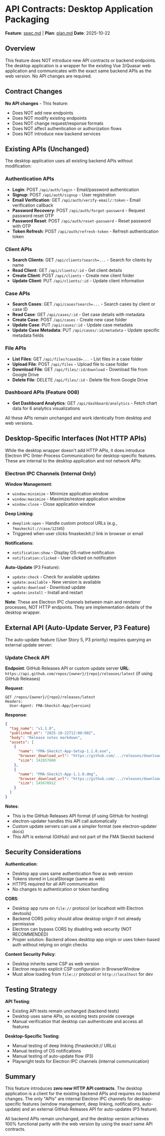 # API Contracts: Desktop Application Packaging

**Feature**: [spec.md](../spec.md) | **Plan**: [plan.md](../plan.md)
**Date**: 2025-10-22

## Overview

This feature does NOT introduce new API contracts or backend endpoints. The desktop application is a wrapper for the existing Vue 3/Quasar web application and communicates with the exact same backend APIs as the web version. No API changes are required.

## Contract Changes

**No API changes** - This feature:
- Does NOT add new endpoints
- Does NOT modify existing endpoints
- Does NOT change request/response formats
- Does NOT affect authentication or authorization flows
- Does NOT introduce new backend services

## Existing APIs (Unchanged)

The desktop application uses all existing backend APIs without modification:

### Authentication APIs
- **Login**: POST `/api/auth/login` - Email/password authentication
- **Signup**: POST `/api/auth/signup` - User registration
- **Email Verification**: GET `/api/auth/verify-email/:token` - Email verification callback
- **Password Recovery**: POST `/api/auth/forgot-password` - Request password reset OTP
- **Password Reset**: POST `/api/auth/reset-password` - Reset password with OTP
- **Token Refresh**: POST `/api/auth/refresh-token` - Refresh authentication token

### Client APIs
- **Search Clients**: GET `/api/clients?search=...` - Search for clients by name
- **Read Client**: GET `/api/clients/:id` - Get client details
- **Create Client**: POST `/api/clients` - Create new client folder
- **Update Client**: PUT `/api/clients/:id` - Update client information

### Case APIs
- **Search Cases**: GET `/api/cases?search=...` - Search cases by client or case ID
- **Read Case**: GET `/api/cases/:id` - Get case details with metadata
- **Create Case**: POST `/api/cases` - Create new case folder
- **Update Case**: PUT `/api/cases/:id` - Update case metadata
- **Update Case Metadata**: PUT `/api/cases/:id/metadata` - Update specific metadata fields

### File APIs
- **List Files**: GET `/api/files?caseId=...` - List files in a case folder
- **Upload File**: POST `/api/files` - Upload file to case folder
- **Download File**: GET `/api/files/:id/download` - Download file from Google Drive
- **Delete File**: DELETE `/api/files/:id` - Delete file from Google Drive

### Dashboard APIs (Feature 008)
- **Get Dashboard Analytics**: GET `/api/dashboard/analytics` - Fetch chart data for 6 analytics visualizations

All these APIs remain unchanged and work identically from desktop and web versions.

## Desktop-Specific Interfaces (Not HTTP APIs)

While the desktop wrapper doesn't add HTTP APIs, it does introduce Electron IPC (Inter-Process Communication) for desktop-specific features. These are internal to the desktop application and not network APIs:

### Electron IPC Channels (Internal Only)

**Window Management**:
- `window:minimize` - Minimize application window
- `window:maximize` - Maximize/restore application window
- `window:close` - Close application window

**Deep Linking**:
- `deeplink:open` - Handle custom protocol URLs (e.g., `fmaskeckit://case/12345`)
- Triggered when user clicks fmaskeckit:// link in browser or email

**Notifications**:
- `notification:show` - Display OS-native notification
- `notification:clicked` - User clicked on notification

**Auto-Update** (P3 Feature):
- `update:check` - Check for available updates
- `update:available` - New version is available
- `update:download` - Download update
- `update:install` - Install and restart

**Note**: These are Electron IPC channels between main and renderer processes, NOT HTTP endpoints. They are implementation details of the desktop wrapper.

## External API (Auto-Update Server, P3 Feature)

The auto-update feature (User Story 5, P3 priority) requires querying an external update server:

### Update Check API

**Endpoint**: GitHub Releases API or custom update server
**URL**: `https://api.github.com/repos/{owner}/{repo}/releases/latest` (if using GitHub Releases)

**Request**:
```
GET /repos/{owner}/{repo}/releases/latest
Headers:
  User-Agent: FMA-Skeckit-App/{version}
```

**Response**:
```json
{
  "tag_name": "v1.1.0",
  "published_at": "2025-10-22T12:00:00Z",
  "body": "Release notes markdown",
  "assets": [
    {
      "name": "FMA-Skeckit-App-Setup-1.1.0.exe",
      "browser_download_url": "https://github.com/.../releases/download/v1.1.0/FMA-Skeckit-App-Setup-1.1.0.exe",
      "size": 142857600
    },
    {
      "name": "FMA-Skeckit-App-1.1.0.dmg",
      "browser_download_url": "https://github.com/.../releases/download/v1.1.0/FMA-Skeckit-App-1.1.0.dmg",
      "size": 145678912
    }
  ]
}
```

**Notes**:
- This is the GitHub Releases API format (if using GitHub for hosting)
- electron-updater handles this API call automatically
- Custom update servers can use a simpler format (see electron-updater docs)
- This API is external (GitHub) and not part of the FMA Skeckit backend

## Security Considerations

**Authentication**:
- Desktop app uses same authentication flow as web version
- Tokens stored in LocalStorage (same as web)
- HTTPS required for all API communication
- No changes to authentication or token handling

**CORS**:
- Desktop app runs on `file://` protocol (or localhost with Electron devtools)
- Backend CORS policy should allow desktop origin if not already permissive
- Electron can bypass CORS by disabling web security (NOT RECOMMENDED)
- Proper solution: Backend allows desktop app origin or uses token-based auth without relying on origin checks

**Content Security Policy**:
- Desktop inherits same CSP as web version
- Electron requires explicit CSP configuration in BrowserWindow
- Must allow loading from `file://` protocol or `http://localhost` for dev

## Testing Strategy

**API Testing**:
- Existing API tests remain unchanged (backend tests)
- Desktop uses same APIs, so existing tests provide coverage
- Manual verification that desktop can authenticate and access all features

**Desktop-Specific Testing**:
- Manual testing of deep linking (fmaskeckit:// URLs)
- Manual testing of OS notifications
- Manual testing of auto-update flow (P3)
- Playwright tests for Electron IPC channels (internal communication)

## Summary

This feature introduces **zero new HTTP API contracts**. The desktop application is a client for the existing backend APIs and requires no backend changes. The only "APIs" are internal Electron IPC channels for desktop-specific features (window management, deep linking, notifications, auto-update) and an external GitHub Releases API for auto-updates (P3 feature).

All backend APIs remain unchanged, and the desktop version achieves 100% functional parity with the web version by using the exact same API contracts.

